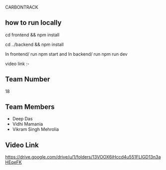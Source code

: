 CARBONTRACK

## how to run locally

cd frontend && npm install

cd ../backend && npm install

In frontend/ run npm start
and
In backend/ run npm run dev

video link :-

## Team Number

18

## Team Members

- Deep Das
- Vidhi Mamania
- Vikram Singh Mehrolia

## Video Link

https://drive.google.com/drive/u/1/folders/13VOOX6iHccd4u551FLIGD13n3aHEqeFK